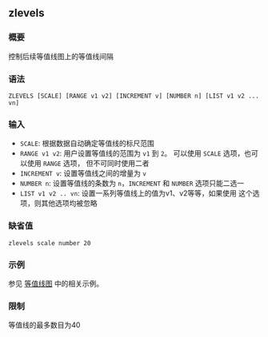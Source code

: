 ## zlevels

### 概要

控制后续等值线图上的等值线间隔

### 语法

``` {.bash}
ZLEVELS [SCALE] [RANGE v1 v2] [INCREMENT v] [NUMBER n] [LIST v1 v2 ... vn]
```

### 输入

- `SCALE`: 根据数据自动确定等值线的标尺范围
- `RANGE v1 v2`: 用户设置等值线的范围为 `v1` 到 `2`。 可以使用 `SCALE`
    选项，也可以使用 `RANGE` 选项， 但不可同时使用二者
- `INCREMENT v`: 设置等值线之间的增量为 `v`
- `NUMBER n`: 设置等值线的条数为 `n`，`INCREMENT` 和 `NUMBER` 选项只能二选一
- `LIST v1 v2 .. vn`: 设置一系列等值线上的值为v1、v2等等，如果使用
    这个选项，则其他选项均被忽略

### 缺省值

``` {.bash}
zlevels scale number 20
```

### 示例

参见 [等值线图](/graphics/plot-contour.md) 中的相关示例。

### 限制

等值线的最多数目为40

